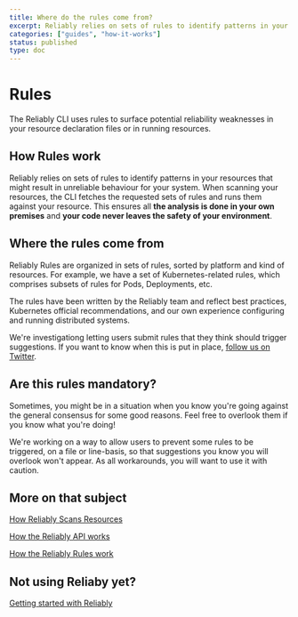 ```yaml
---
title: Where do the rules come from?
excerpt: Reliably relies on sets of rules to identify patterns in your resources that might result in unreliable behaviour for your system.
categories: ["guides", "how-it-works"]
status: published
type: doc
---
```

# Rules

The Reliably CLI uses rules to surface potential reliability weaknesses in your
resource declaration files or in running resources.

## How Rules work

Reliably relies on sets of rules to identify patterns in your resources that
might result in unreliable behaviour for your system. When scanning your
resources, the CLI fetches the requested sets of rules and runs them against
your resource. This ensures all **the analysis is done in your own premises**
and **your code never leaves the safety of your environment**.

## Where the rules come from

Reliably Rules are organized in sets of rules, sorted by platform and kind of
resources. For example, we have a set of Kubernetes-related rules, which
comprises subsets of rules for Pods, Deployments, etc.

The rules have been written by the Reliably team and reflect best practices,
Kubernetes official recommendations, and our own experience configuring and
running distributed systems.

We're investigationg letting users submit rules that they think should trigger
suggestions. If you want to know when this is put in place, [follow us on
Twitter](https://twitter.com/reliablyhq/).

## Are this rules mandatory?

Sometimes, you might be in a situation when you know you're going against the
general consensus for some good reasons. Feel free to overlook them if you know
what you're doing!

We're working on a way to allow users to prevent some rules to be
triggered, on a file or line-basis, so that suggestions you know you will
overlook won't appear. As all workarounds, you will want to use it with caution.

## More on that subject

[How Reliably Scans Resources](/docs/guides/how-it-works/scan-resources/)

[How the Reliably API works](/docs/guides/how-it-works/api/)

[How the Reliably Rules work](/docs/guides/how-it-works/rules/)

## Not using Reliaby yet?

[Getting started with Reliably](/docs/getting-started/)

